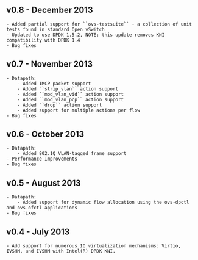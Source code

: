 v0.8 - December 2013
--------------------
    - Added partial support for ``ovs-testsuite`` - a collection of unit tests found in standard Open vSwitch
    - Updated to use DPDK 1.5.2, NOTE: this update removes KNI compatibility with DPDK 1.4
    - Bug fixes

v0.7 - November 2013
--------------------
    - Datapath:
        - Added IMCP packet support
        - Added ``strip_vlan`` action support
        - Added ``mod_vlan_vid`` action support
        - Added ``mod_vlan_pcp`` action support
        - Added ``drop`` action support
        - Added support for multiple actions per flow
    - Bug fixes

v0.6 - October 2013
-------------------
    - Datapath:
        - Added 802.1Q VLAN-tagged frame support
    - Performance Improvements
    - Bug fixes

v0.5 - August 2013
------------------
    - Datapath:
        - Added support for dynamic flow allocation using the ovs-dpctl and ovs-ofctl applications
    - Bug fixes

v0.4 - July 2013
----------------
    - Add support for numerous IO virtualization mechanisms: Virtio, IVSHM, and IVSHM with Intel(R) DPDK KNI.
